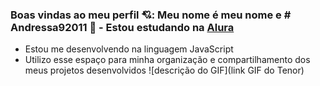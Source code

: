 ### Boas vindas ao meu perfil 💘:                                                                                                                                                                                                                                        Meu nome é meu nome e # Andressa92011 🤟                                                                                                                                                                                                                                                    - Estou estudando na [Alura](https://www.alura.com.br)
- Estou me desenvolvendo na linguagem JavaScript
- Utilizo esse espaço para minha organização e compartilhamento dos meus projetos desenvolvidos
![descrição do GIF](link GIF do Tenor)       

